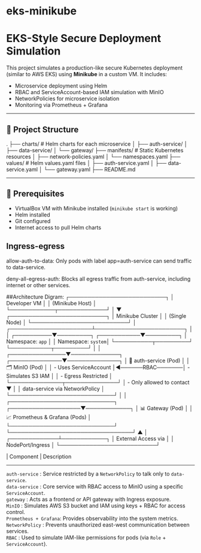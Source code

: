 # eks-minikube
#  EKS-Style Secure Deployment Simulation 

This project simulates a production-like secure Kubernetes deployment (similar to AWS EKS) using **Minikube** in a custom VM. It includes:

- Microservice deployment using Helm
- RBAC and ServiceAccount-based IAM simulation with MinIO
- NetworkPolicies for microservice isolation
- Monitoring via Prometheus + Grafana

---

## 📁 Project Structure

.
├── charts/ # Helm charts for each microservice
│ ├── auth-service/
│ ├── data-service/
│ └── gateway/
├── manifests/ # Static Kubernetes resources
│ ├── network-policies.yaml
│ └── namespaces.yaml
├── values/ # Helm values.yaml files
│ ├── auth-service.yaml
│ ├── data-service.yaml
│ └── gateway.yaml
├── README.md

---

## 🧰 Prerequisites

- VirtualBox VM with Minikube installed (`minikube start` is working)
- Helm installed
- Git configured
- Internet access to pull Helm charts

## Ingress-egress

allow-auth-to-data:
Only pods with label app=auth-service can send traffic to data-service.

deny-all-egress-auth:
Blocks all egress traffic from auth-service, including internet or other services.


##Architecture Digram:
                             ┌──────────────────────────┐
                             │       Developer VM       │
                             │     (Minikube Host)      │
                             └────────────┬─────────────┘
                                          │
                                          ▼
                             ┌──────────────────────────┐
                             │      Minikube Cluster     │
                             │       (Single Node)       │
                             └──────────────────────────┘
                                          │
                   ┌──────────────────────┴────────────────────────┐
                   │                                               │
        ┌──────────▼─────────┐                         ┌───────────▼─────────┐
        │   Namespace: `app` │                         │  Namespace: `system`│
        └──────────┬─────────┘                         └───────────┬─────────┘
                   │                                               │
   ┌───────────────▼─────────────┐                  ┌──────────────▼──────────────┐
   │  🧠 auth-service (Pod)       │                  │    🗂️ MinIO (Pod)            │
   │  - Uses ServiceAccount       │◄──────RBAC───────│ - Simulates S3 IAM          │
   │  - Egress Restricted         │                  └──────────────┬──────────────┘
   │  - Only allowed to contact  ▼                                   │
   │    data-service via        NetworkPolicy                        │
   └────────────────────────────┘                                    │
                                                                     │
   ┌────────────────────────────┐                ┌───────────────────▼────────────┐
   │  📊 Gateway (Pod)           │                │  📈 Prometheus & Grafana (Pods) │
   └────────────────────────────┘                └─────────────────────────────────┘
                   ▲
                   │
     ┌─────────────┴────────────┐
     │    External Access via   │
     │     NodePort/Ingress     │
     └──────────────────────────┘


| Component              | Description                                                                     
 ----------------------  ------------------------------------------------------------------------------- 
 `auth-service`        :  Service restricted by a `NetworkPolicy` to talk only to `data-service`.         
 `data-service`        :  Core service with RBAC access to MinIO using a specific `ServiceAccount`.       
 `gateway`             : Acts as a frontend or API gateway with Ingress exposure.                        
 `MinIO`               : Simulates AWS S3 bucket and IAM using keys + RBAC for access control.           
 `Prometheus + Grafana`:  Provides observability into the system metrics.                                 
 `NetworkPolicy`       : Prevents unauthorized east-west communication between services.                 
 `RBAC`                : Used to simulate IAM-like permissions for pods (via `Role` + `ServiceAccount`). 

